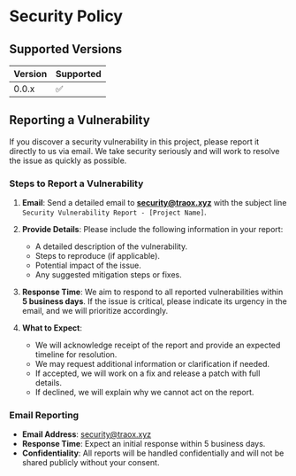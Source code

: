 # Security Policy

## Supported Versions

| Version | Supported          |
| ------- | ------------------ |
| 0.0.x   | :white_check_mark: |

## Reporting a Vulnerability

If you discover a security vulnerability in this project, please report it directly to us via email. We take security seriously and will work to resolve the issue as quickly as possible.

### Steps to Report a Vulnerability

1. **Email**: Send a detailed email to **security@traox.xyz** with the subject line `Security Vulnerability Report - [Project Name]`.

2. **Provide Details**: Please include the following information in your report:
   - A detailed description of the vulnerability.
   - Steps to reproduce (if applicable).
   - Potential impact of the issue.
   - Any suggested mitigation steps or fixes.
   
3. **Response Time**: We aim to respond to all reported vulnerabilities within **5 business days**. If the issue is critical, please indicate its urgency in the email, and we will prioritize accordingly.

4. **What to Expect**:
   - We will acknowledge receipt of the report and provide an expected timeline for resolution.
   - We may request additional information or clarification if needed.
   - If accepted, we will work on a fix and release a patch with full details.
   - If declined, we will explain why we cannot act on the report.

### Email Reporting

- **Email Address**: security@traox.xyz
- **Response Time**: Expect an initial response within 5 business days.
- **Confidentiality**: All reports will be handled confidentially and will not be shared publicly without your consent.
